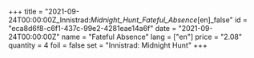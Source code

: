 +++
title = "2021-09-24T00:00:00Z_Innistrad:_Midnight_Hunt_Fateful_Absence_[en]_false"
id = "eca8d6f8-c6f1-437c-99e2-4281eae14a6f"
date = "2021-09-24T00:00:00Z"
name = "Fateful Absence"
lang = ["en"]
price = "2.08"
quantity = 4
foil = false
set = "Innistrad: Midnight Hunt"
+++
